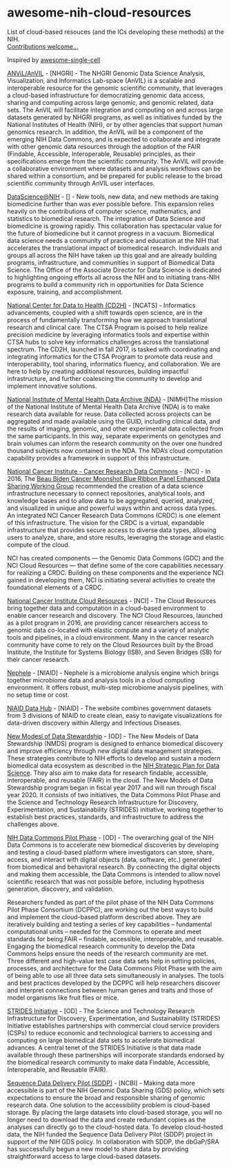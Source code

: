 # awesome-nih-cloud-resources

List of cloud-based resouces (and the ICs developing these methods) at the NIH.    
[Contributions welcome...](https://github.com/stevetsa/awesome-nih-cloud-resources/blob/master/CONTRIBUTE.md)

Inspired by [awesome-single-cell](https://github.com/seandavi/awesome-single-cell/blob/master/README.md)
 
[ANViL/AnVIL](https://cgp.genomics.ucsc.edu/anvil/) - [NHGRI] - The NHGRI Genomic Data Science Analysis, Visualization, and Informatics Lab-space (AnVIL) is a scalable and interoperable resource for the genomic scientific community, that leverages a cloud-based infrastructure for democratizing genomic data access, sharing and computing across large genomic, and genomic related, data sets. The AnVIL will facilitate integration and computing on and across large datasets generated by NHGRI programs, as well as initiatives funded by the National Institutes of Health (NIH), or by other agencies that support human genomics research.  In addition, the AnVIL will be a component of the emerging NIH Data Commons, and is expected to collaborate and integrate with other genomic data resources through the adoption of the FAIR (Findable, Accessible, Interoperable, Reusable) principles, as their specifications emerge from the scientific community. The AnVIL will provide a collaborative environment where datasets and analysis workflows can be shared within a consortium, and be prepared for public release to the broad scientific community through AnVIL user interfaces.  

[DataScience@NIH](https://datascience.nih.gov/index) - [] - New tools, new data, and new methods are taking biomedicine further than was ever possible before.  This expansion relies heavily on the contributions of computer science, mathematics, and statistics to biomedical research. The integration of Data Science and biomedicine is growing rapidly. This collaboration has spectacular value for the future of biomedicine but it cannot progress in a vacuum. Biomedical data science needs a community of practice and education at the NIH that accelerates the translational impact of biomedical research. Individuals and groups all across the NIH have taken up this goal and are already building programs, infrastructure, and communities in support of Biomedical Data Science. The Office of the Associate Director for Data Science is dedicated to highlighting ongoing efforts all across the NIH and to initiating trans-NIH programs to build a community rich in opportunities for Data Science exposure, training, and accomplishment.


[National Center for Data to Health (CD2H)](https://ctsa.ncats.nih.gov/cd2h/about/) - [NCATS] - Informatics advancements, coupled with a shift towards open science, are in the process of fundamentally transforming how we approach translational research and clinical care. The CTSA Program is poised to help realize precision medicine by leveraging informatics tools and expertise within CTSA hubs to solve key informatics challenges across the translational spectrum. The CD2H, launched in fall 2017, is tasked with coordinating and integrating informatics for the CTSA Program to promote data reuse and interoperability, tool sharing, informatics fluency, and collaboration. We are here to help by creating additional resources, building impactful infrastructure, and further coalescing the community to develop and implement innovative solutions.   

[National Institute of Mental Health Data Archive (NDA)](https://data-archive.nimh.nih.gov/abcd/query/cloud-tools.html) - [NIMH]The mission of the National Institute of Mental Health Data Archive (NDA) is to make research data available for reuse. Data collected across projects can be aggregated and made available using the GUID, including clinical data, and the results of imaging, genomic, and other experimental data collected from the same participants. In this way, separate experiments on genotypes and brain volumes can inform the research community on the over one hundred thousand subjects now contained in the NDA. The NDA’s cloud computation capability provides a framework in support of this infrastructure. 

[National Cancer Institute - Cancer Research Data Commons](https://cbiit.cancer.gov/ncip/cancer-data-commons) - [NCI] - In 2016, The [Beau Biden Cancer Moonshot Blue Ribbon Panel Enhanced Data Sharing Working Group](https://www.cancer.gov/news-events/cancer-currents-blog/2016/brp-report-ncab) recommended the creation of a data science infrastructure necessary to connect repositories, analytical tools, and knowledge bases and to allow data to be aggregated, queried, analyzed, and visualized in unique and powerful ways within and across data types. An integrated NCI Cancer Research Data Commons (CRDC) is one element of this infrastructure. The vision for the CRDC is a virtual, expandable infrastructure that provides secure access to diverse data types, allowing users to analyze, share, and store results, leveraging the storage and elastic compute of the cloud.  

NCI has created components — the Genomic Data Commons (GDC) and the NCI Cloud Resources — that define some of the core capabilities necessary for realizing a CRDC. Building on these components and the experience NCI gained in developing them, NCI is initiating several activities to create the foundational elements of a CRDC.

[National Cancer Institute Cloud Resources](https://cbiit.cancer.gov/ncip/crdc-cloud-resources) - [NCI] - The Cloud Resources bring together data and computation in a cloud-based environment to enable cancer research and discovery.  The NCI Cloud Resources, launched as a pilot program in 2016, are providing cancer researchers access to genomic data co-located with elastic compute and a variety of analytic tools and pipelines, in a cloud environment. Many in the cancer research community have come to rely on the Cloud Resources built by the Broad Institute, the Institute for Systems Biology (ISB), and Seven Bridges (SB) for their cancer research.  

[Nephele](https://nephele.niaid.nih.gov/) - [NIAID] - Nephele is a microbiome analysis engine which brings together microbiome data and analysis tools in a cloud computing environment. It offers robust, multi-step microbiome analysis pipelines, with no setup time or cost.

[NIAID Data Hub](https://niaid.bionimbus.org/login) - [NIAID] - The website combines government datasets from 3 divisions of NIAID to create clean, easy to navigate visualizations for data-driven discovery within Allergy and Infectious Diseases.  

[New Modesl of Data Stewardship](https://commonfund.nih.gov/data) - [OD] - The New Models of Data Stewardship (NMDS) program is designed to enhance biomedical discovery and improve efficiency through new digital data management strategies. These strategies contribute to NIH efforts to develop and sustain a modern biomedical data ecosystem as described in the [NIH Strategic Plan for Data Science](https://datascience.nih.gov/sites/default/files/NIH_Strategic_Plan_for_Data_Science_Final_508.pdf). They also aim to make data for research findable, accessible, interoperable, and reusable (FAIR) in the cloud. The New Models of Data Stewardship program began in fiscal year 2017 and will run through fiscal year 2020. It consists of two initiatives, the Data Commons Pilot Phase and the Science and Technology Research Infrastructure for Discovery, Experimentation, and Sustainability (STRIDES) initiative, working together to establish best practices, standards, and infrastructure to address the challenges above.

[NIH Data Commons Pilot Phase](https://commonfund.nih.gov/commons) - [OD] - 
The overarching goal of the NIH Data Commons is to accelerate new biomedical discoveries by developing and testing a cloud-based platform where investigators can store, share, access, and interact with digital objects (data, software, etc.) generated from biomedical and behavioral research. By connecting the digital objects and making them accessible, the Data Commons is intended to allow novel scientific research that was not possible before, including hypothesis generation, discovery, and validation.  

Researchers funded as part of the pilot phase of the NIH Data Commons Pilot Phase Consortium (DCPPC), are working out the best ways to build and implement the cloud-based platform described above. They are iteratively building and testing a series of key capabilities – fundamental computational units – needed for the Commons to operate and meet standards for being FAIR – findable, accessible, interoperable, and reusable. Engaging the biomedical research community to develop the Data Commons helps ensure the needs of the research community are met. Three different and high-value test case data sets help in setting policies, processes, and architecture for the Data Commons Pilot Phase with the aim of being able to use all three data sets simultaneously in analyses. The tools and best practices developed by the DCPPC will help researchers discover and interpret connections between human genes and traits and those of model organisms like fruit flies or mice.  

[STRIDES Initiative](https://commonfund.nih.gov/strides) - [OD] - The Science and Technology Research Infrastructure for Discovery, Experimentation, and Sustainability (STRIDES) Initiative establishes partnerships with commercial cloud service providers (CSPs) to reduce economic and technological barriers to accessing and computing on large biomedical data sets to accelerate biomedical advances. A central tenet of the STRIDES Initiative is that data made available through these partnerships will incorporate standards endorsed by the biomedical research community to make data Findable, Accessible, Interoperable, and Reusable (FAIR).

[Sequence Data Delivery Pilot (SDDP)](https://ncbiinsights.ncbi.nlm.nih.gov/2018/10/02/ncbi-ashg-2018-storage-use-dbgap-data-cloud/) - [NCBI] - Making data more accessible is part of the NIH Genomic Data Sharing (GDS) policy, which sets expectations to ensure the broad and responsible sharing of genomic research data. One solution to the accessibility problem is cloud-based storage. By placing the large datasets into cloud-based storage, you will no longer need to download the data and create redundant copies as the analyses can directly go to the cloud-hosted data. To develop cloud-hosted data, the NIH funded the Sequence Data Delivery Pilot (SDDP) project in support of the NIH GDS policy. In collaboration with SDDP, the dbGaP/SRA has successfully begun a new model to share data by providing straightforward access to large cloud-based datasets.








